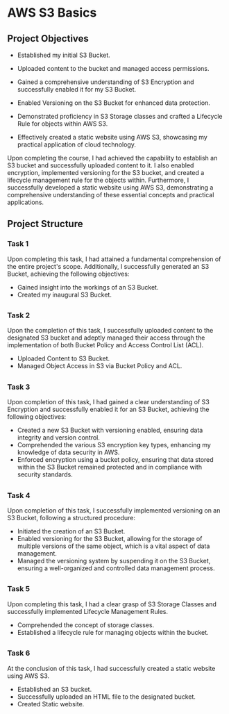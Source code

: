 # AWS S3 Basics

<h2>Project Objectives</h2>

- Established my initial S3 Bucket.

- Uploaded content to the bucket and managed access permissions.

- Gained a comprehensive understanding of S3 Encryption and successfully enabled it for my S3 Bucket.

- Enabled Versioning on the S3 Bucket for enhanced data protection.

- Demonstrated proficiency in S3 Storage classes and crafted a Lifecycle Rule for objects within AWS S3.

- Effectively created a static website using AWS S3, showcasing my practical application of cloud technology.


Upon completing the course, I had achieved the capability to establish an S3 bucket and successfully uploaded content to it. I also enabled encryption, implemented versioning for the S3 bucket, and created a lifecycle management rule for the objects within. Furthermore, I successfully developed a static website using AWS S3, demonstrating a comprehensive understanding of these essential concepts and practical applications.

<h2></h2>

<h2>Project Structure</h2>

<h3>Task 1</h3>

Upon completing this task, I had attained a fundamental comprehension of the entire project's scope. Additionally, I successfully generated an S3 Bucket, achieving the following objectives:

- Gained insight into the workings of an S3 Bucket.
- Created my inaugural S3 Bucket.


<h2></h2>

<h3>Task 2</h3>

Upon the completion of this task, I successfully uploaded content to the designated S3 bucket and adeptly managed their access through the implementation of both Bucket Policy and Access Control List (ACL).

- Uploaded Content to S3 Bucket.
- Managed Object Access in S3 via Bucket Policy and ACL.


<h2></h2>

<h3>Task 3</h3>

Upon completion of this task, I had gained a clear understanding of S3 Encryption and successfully enabled it for an S3 Bucket, achieving the following objectives:

- Created a new S3 Bucket with versioning enabled, ensuring data integrity and version control.
- Comprehended the various S3 encryption key types, enhancing my knowledge of data security in AWS.
- Enforced encryption using a bucket policy, ensuring that data stored within the S3 Bucket remained protected and in compliance with security standards.


<h2></h2>

<h3>Task 4</h3>

Upon completion of this task, I successfully implemented versioning on an S3 Bucket, following a structured procedure:

- Initiated the creation of an S3 Bucket.
- Enabled versioning for the S3 Bucket, allowing for the storage of multiple versions of the same object, which is a vital aspect of data management.
- Managed the versioning system by suspending it on the S3 Bucket, ensuring a well-organized and controlled data management process.


<h2></h2>

<h3>Task 5</h3>

Upon completing this task, I had a clear grasp of S3 Storage Classes and successfully implemented Lifecycle Management Rules.

- Comprehended the concept of storage classes.
- Established a lifecycle rule for managing objects within the bucket.


<h2></h2>

<h3>Task 6</h3>

At the conclusion of this task, I had successfully created a static website using AWS S3.

- Established an S3 bucket.
- Successfully uploaded an HTML file to the designated bucket.
- Created Static website.
